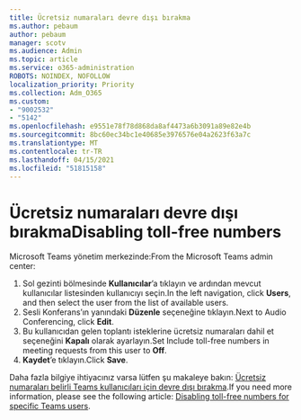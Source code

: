 ```yaml
---
title: Ücretsiz numaraları devre dışı bırakma
ms.author: pebaum
author: pebaum
manager: scotv
ms.audience: Admin
ms.topic: article
ms.service: o365-administration
ROBOTS: NOINDEX, NOFOLLOW
localization_priority: Priority
ms.collection: Adm_O365
ms.custom:
- "9002532"
- "5142"
ms.openlocfilehash: e9551e78f78d868da8af4473a6b3091a89e82e4b
ms.sourcegitcommit: 8bc60ec34bc1e40685e3976576e04a2623f63a7c
ms.translationtype: MT
ms.contentlocale: tr-TR
ms.lasthandoff: 04/15/2021
ms.locfileid: "51815158"
---
```

# <a name="disabling-toll-free-numbers"></a><span data-ttu-id="430bb-102">Ücretsiz numaraları devre dışı bırakma</span><span class="sxs-lookup"><span data-stu-id="430bb-102">Disabling toll-free numbers</span></span>

<span data-ttu-id="430bb-103">Microsoft Teams yönetim merkezinde:</span><span class="sxs-lookup"><span data-stu-id="430bb-103">From the Microsoft Teams admin center:</span></span>

1. <span data-ttu-id="430bb-104">Sol gezinti bölmesinde **Kullanıcılar**’a tıklayın ve ardından mevcut kullanıcılar listesinden kullanıcıyı seçin.</span><span class="sxs-lookup"><span data-stu-id="430bb-104">In the left navigation, click **Users**, and then select the user from the list of available users.</span></span>
2. <span data-ttu-id="430bb-105">Sesli Konferans’ın yanındaki **Düzenle** seçeneğine tıklayın.</span><span class="sxs-lookup"><span data-stu-id="430bb-105">Next to Audio Conferencing, click **Edit**.</span></span>
3. <span data-ttu-id="430bb-106">Bu kullanıcıdan gelen toplantı isteklerine ücretsiz numaraları dahil et seçeneğini **Kapalı** olarak ayarlayın.</span><span class="sxs-lookup"><span data-stu-id="430bb-106">Set Include toll-free numbers in meeting requests from this user to **Off**.</span></span>
4. <span data-ttu-id="430bb-107">**Kaydet**’e tıklayın.</span><span class="sxs-lookup"><span data-stu-id="430bb-107">Click **Save**.</span></span>

<span data-ttu-id="430bb-108">Daha fazla bilgiye ihtiyacınız varsa lütfen şu makaleye bakın: [Ücretsiz numaraları belirli Teams kullanıcıları için devre dışı bırakma](https://docs.microsoft.com/microsoftteams/disabling-toll-free-numbers-for-specific-teams-users).</span><span class="sxs-lookup"><span data-stu-id="430bb-108">If you need more information, please see the following article: [Disabling toll-free numbers for specific Teams users](https://docs.microsoft.com/microsoftteams/disabling-toll-free-numbers-for-specific-teams-users).</span></span>
